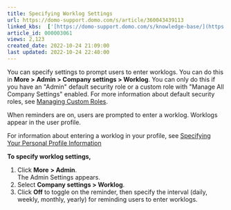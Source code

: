 ```yaml
---
title: Specifying Worklog Settings
url: https://domo-support.domo.com/s/article/360043439113
linked_kbs:  ['[https://domo-support.domo.com/s/knowledge-base/](https://domo-support.domo.com/s/knowledge-base/)', '[https://domo-support.domo.com/s/](https://domo-support.domo.com/s/)', '[https://domo-support.domo.com/s/topic/0TO5w000000ZamlGAC](https://domo-support.domo.com/s/topic/0TO5w000000ZamlGAC)', '[https://domo-support.domo.com/s/topic/0TO5w000000ZaoGGAS](https://domo-support.domo.com/s/topic/0TO5w000000ZaoGGAS)', '[https://domo-support.domo.com/s/article/360043438973](https://domo-support.domo.com/s/article/360043438973)', '[https://domo-support.domo.com/s/article/360043439413](https://domo-support.domo.com/s/article/360043439413)', '[https://domo-support.domo.com/s/article/360043439113](https://domo-support.domo.com/s/article/360043439113)', '[https://domo-support.domo.com/s/topic/0TO5w000000ZaoGGAS/specifying-company-settings](https://domo-support.domo.com/s/topic/0TO5w000000ZaoGGAS/specifying-company-settings)', '[https://domo-support.domo.com/s/article/360043429933](https://domo-support.domo.com/s/article/360043429933)', '[https://domo-support.domo.com/s/article/360043429953](https://domo-support.domo.com/s/article/360043429953)', '[https://domo-support.domo.com/s/article/360042925494](https://domo-support.domo.com/s/article/360042925494)', '[https://domo-support.domo.com/s/article/360043429913](https://domo-support.domo.com/s/article/360043429913)', '[https://domo-support.domo.com/s/article/4408174643607](https://domo-support.domo.com/s/article/4408174643607)', '[https://domo-support.domo.com/s/login/](https://domo-support.domo.com/s/login/)']
article_id: 000003061
views: 2,123
created_date: 2022-10-24 21:09:00
last updated: 2022-10-24 22:40:00
---
```




You can specify settings to prompt users to enter worklogs. You can do this in **More >** **Admin > Company settings > Worklog**. You can only do this if you have an "Admin" default security role or a custom role with "Manage All Company Settings" enabled. For more information about default security roles, see [Managing Custom Roles](/s/article/360043438973 "Security Role Reference").


When reminders are on, users are prompted to enter a worklog. Worklogs appear in the user profile.


For information about entering a worklog in your profile, see [Specifying Your Personal Profile Information](/s/article/360043439413 "Specifying Your Personal Profile Information")


**To specify worklog settings,**


1. Click **More** **> Admin**.  
The Admin Settings appears.
2. Select **Company settings > Worklog**.
3. Click **Off** to toggle on the reminder, then specify the interval (daily, weekly, monthly, yearly) for reminding users to enter worklogs.
